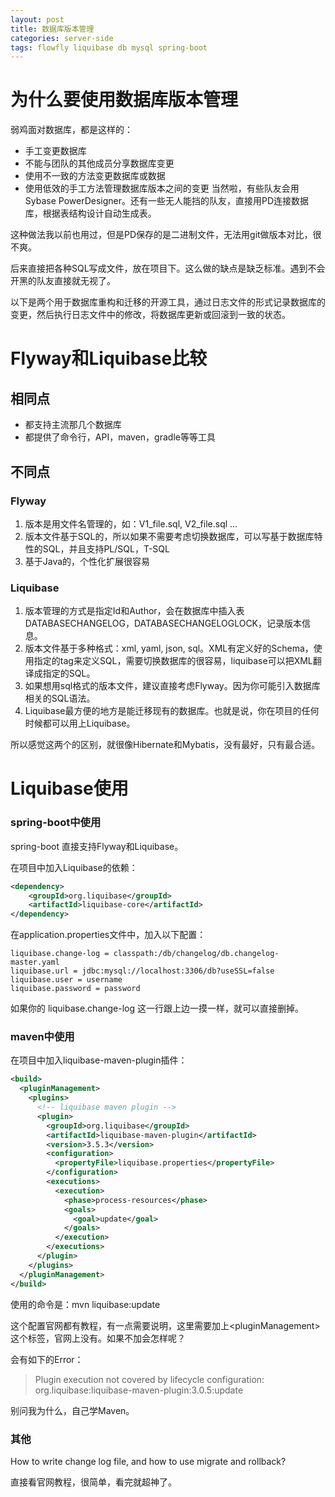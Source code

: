 ```yaml
---
layout: post
title: 数据库版本管理
categories: server-side 
tags: flowfly liquibase db mysql spring-boot
---
```

# 为什么要使用数据库版本管理
弱鸡面对数据库，都是这样的：
* 手工变更数据库
* 不能与团队的其他成员分享数据库变更
* 使用不一致的方法变更数据库或数据
* 使用低效的手工方法管理数据库版本之间的变更
当然啦，有些队友会用Sybase PowerDesigner。还有一些无人能挡的队友，直接用PD连接数据库，根据表结构设计自动生成表。

这种做法我以前也用过，但是PD保存的是二进制文件，无法用git做版本对比，很不爽。

后来直接把各种SQL写成文件，放在项目下。这么做的缺点是缺乏标准。遇到不会开黑的队友直接就无视了。

以下是两个用于数据库重构和迁移的开源工具，通过日志文件的形式记录数据库的变更，然后执行日志文件中的修改，将数据库更新或回滚到一致的状态。

# Flyway和Liquibase比较

## 相同点

* 都支持主流那几个数据库
* 都提供了命令行，API，maven，gradle等等工具

## 不同点

### Flyway

1. 版本是用文件名管理的，如：V1\_file.sql, V2\_file.sql …
2. 版本文件基于SQL的，所以如果不需要考虑切换数据库，可以写基于数据库特性的SQL，并且支持PL/SQL，T-SQL
3. 基于Java的，个性化扩展很容易

### Liquibase

1. 版本管理的方式是指定Id和Author，会在数据库中插入表DATABASECHANGELOG，DATABASECHANGELOGLOCK，记录版本信息。
2. 版本文件基于多种格式：xml, yaml, json, sql。XML有定义好的Schema，使用指定的tag来定义SQL，需要切换数据库的很容易，liquibase可以把XML翻译成指定的SQL。
3. 如果想用sql格式的版本文件，建议直接考虑Flyway。因为你可能引入数据库相关的SQL语法。
4. Liquibase最方便的地方是能迁移现有的数据库。也就是说，你在项目的任何时候都可以用上Liquibase。



所以感觉这两个的区别，就很像Hibernate和Mybatis，没有最好，只有最合适。

# Liquibase使用

### spring-boot中使用

spring-boot 直接支持Flyway和Liquibase。

在项目中加入Liquibase的依赖：

```xml
<dependency>
    <groupId>org.liquibase</groupId>
    <artifactId>liquibase-core</artifactId>
</dependency>
```

在application.properties文件中，加入以下配置：

```properties
liquibase.change-log = classpath:/db/changelog/db.changelog-master.yaml
liquibase.url = jdbc:mysql://localhost:3306/db?useSSL=false
liquibase.user = username
liquibase.password = password
```

如果你的 liquibase.change-log 这一行跟上边一摸一样，就可以直接删掉。

### maven中使用

在项目中加入liquibase-maven-plugin插件：

```xml
<build>
  <pluginManagement>
    <plugins>
      <!-- liquibase maven plugin -->
      <plugin>
        <groupId>org.liquibase</groupId>
        <artifactId>liquibase-maven-plugin</artifactId>
        <version>3.5.3</version>
        <configuration>
          <propertyFile>liquibase.properties</propertyFile>
        </configuration>
        <executions>
          <execution>
            <phase>process-resources</phase>
            <goals>
              <goal>update</goal>
            </goals>
          </execution>
        </executions>
      </plugin>
    </plugins>
  </pluginManagement>
</build>
```

使用的命令是：mvn liquibase:update

这个配置官网都有教程，有一点需要说明，这里需要加上\<pluginManagement>这个标签，官网上没有。如果不加会怎样呢？

会有如下的Error：

> Plugin execution not covered by lifecycle configuration: org.liquibase:liquibase-maven-plugin:3.0.5:update

别问我为什么，自己学Maven。

### 其他

How to write change log file, and how to use migrate and rollback?

直接看官网教程，很简单，看完就超神了。

